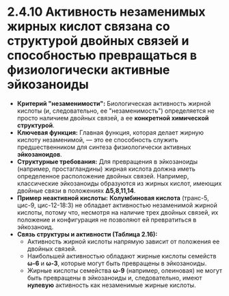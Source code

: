 # 2.4.10 Активность незаменимых жирных кислот связана со структурой двойных связей и способностью превращаться в физиологически активные эйкозаноиды

*   **Критерий "незаменимости":** Биологическая активность жирной кислоты (и, следовательно, ее "незаменимость") определяется не просто наличием двойных связей, а ее **конкретной химической структурой**.
*   **Ключевая функция:** Главная функция, которая делает жирную кислоту незаменимой, — это ее способность служить предшественником для синтеза физиологически активных **эйкозаноидов**.
*   **Структурные требования:** Для превращения в эйкозаноиды (например, простагландины) жирная кислота должна иметь определенное расположение двойных связей. Например, классические эйкозаноиды образуются из жирных кислот, имеющих двойные связи в положениях **Δ5,8,11,14**.
*   **Пример неактивной кислоты:** **Колумбиновая кислота** (транс-5, цис-9, цис-12-18:3) не обладает активностью незаменимой жирной кислоты, потому что, несмотря на наличие трех двойных связей, их положение и конфигурация не позволяют ей превратиться в эйкозаноид.
*   **Связь структуры и активности (Таблица 2.16):**
    *   Активность жирной кислоты напрямую зависит от положения ее двойных связей.
    *   Наибольшей активностью обладают жирные кислоты семейств **ω-6** и **ω-3**, которые могут быть превращены в эйкозаноиды.
    *   Жирные кислоты семейства **ω-9** (например, олеиновая) не могут быть превращены в эйкозаноиды и, следовательно, имеют **нулевую** активность как незаменимые жирные кислоты.
